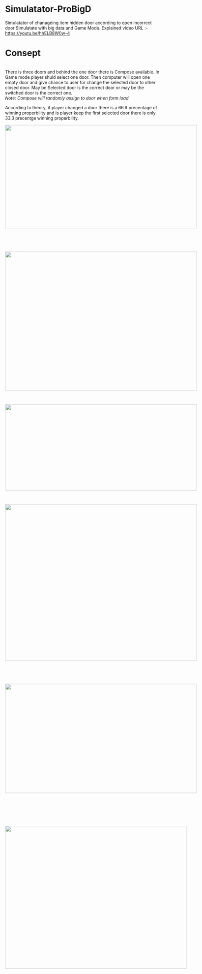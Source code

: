 # Simulatator-ProBigD
Simulatator of chanageing item hidden door according to open incorrect door Simulatate with big data and Game Mode. Explained video URL :- https://youtu.be/hhELB8W0w-4
# Consept
<br> There is three doors and behind the one door there is Compose available. In Game mode player shuld select one door. Then computer will open one empty door and give chance to user for change the selected door to other closed door. May be Selected door is the correct door or may be the switched door is the correct one.<i><br>Note: Compose will randomly assign to door when form load.</i><br>
<p> According to theory, if player changed a door there is a 66.6 precentage of winning properbility and is player keep the first selected door there is only 33.3 precentge winning properbility. </p>
<p dir="ltr" style="line-height:1.38;margin-top:0pt;margin-bottom:0pt;"><span style="font-size:11pt;font-family:Arial;color:#000000;background-color:transparent;font-weight:400;font-style:normal;font-variant:normal;text-decoration:none;vertical-align:baseline;white-space:pre;white-space:pre-wrap;"><span style="border:none;display:inline-block;overflow:hidden;width:624px;height:336px;"><img src="https://lh3.googleusercontent.com/XIVzk_vSV26Tksfkey31nyfWpbOmsVVmUdE7MCAF9eyRKaxlhCg3oKy6U9lm_DxfBjMWjyrWBicwVjnzDD6qzV4E8qkSqM2OXiRQDmPCw51pDIQWJ5odBLQ7JYpyuUcw8oHRXLqk" width="624" height="336"></span></span></p>
<p><br></p>
<p><br></p>
<p dir="ltr" style="line-height:1.38;margin-top:0pt;margin-bottom:0pt;"><span style="font-size:11pt;font-family:Arial;color:#000000;background-color:transparent;font-weight:400;font-style:normal;font-variant:normal;text-decoration:none;vertical-align:baseline;white-space:pre;white-space:pre-wrap;"><span style="border:none;display:inline-block;overflow:hidden;width:624px;height:451px;"><img src="https://lh6.googleusercontent.com/pCOLBfCvdWr7KRPgaKP1hHC-MbLZ9bJg-rshC_fPZlnvo28bwkiBRkIkwHTEkRUsEM0ba-LPGfp53RFkftB13t-0GaLWgP164rcuzjfbC-s_ksAMvEv6Vc5W7i3_5VWTVx5I66RG" width="624" height="451"></span></span></p>
<p><br></p>
<p dir="ltr" style="line-height:1.38;margin-top:0pt;margin-bottom:0pt;"><span style="font-size:11pt;font-family:Arial;color:#000000;background-color:transparent;font-weight:400;font-style:normal;font-variant:normal;text-decoration:none;vertical-align:baseline;white-space:pre;white-space:pre-wrap;"><span style="border:none;display:inline-block;overflow:hidden;width:624px;height:280px;"><img src="https://lh3.googleusercontent.com/BoxvSGiKHu7UXiv-ipiuRBAWDFUNfeoZuqf6dV3Ct6-r9Zd3EKAkKwdtgfugI7MK5zCEv7PxE8AVnG6g7jbh5PV1N-9o_YbfZH5huhe-yMxasX_bz0f38kuQMMaXmlxtHmeRzfTq" width="624" height="280"></span></span></p>
<p><br></p>
<p dir="ltr" style="line-height:1.38;margin-top:0pt;margin-bottom:0pt;"><span style="font-size:11pt;font-family:Arial;color:#000000;background-color:transparent;font-weight:400;font-style:normal;font-variant:normal;text-decoration:none;vertical-align:baseline;white-space:pre;white-space:pre-wrap;"><span style="border:none;display:inline-block;overflow:hidden;width:624px;height:508px;"><img src="https://lh6.googleusercontent.com/9ybz3iSY977Te_lkjN49s-l8CZejVUt0DLmgpFw2l0q8MnGNSfhI36F2wPrwOzfh0LdOMkUSYI-8sP18cDMvlmkF4whyYPTSodTuquut9TWtetrm3wgiZaSUhsgys_cBOO-WAZHb" width="624" height="508"></span></span></p>
<p><br></p>
<p><br></p>
<p dir="ltr" style="line-height:1.38;margin-top:0pt;margin-bottom:0pt;"><span style="font-size:11pt;font-family:Arial;color:#000000;background-color:transparent;font-weight:400;font-style:normal;font-variant:normal;text-decoration:none;vertical-align:baseline;white-space:pre;white-space:pre-wrap;"><span style="border:none;display:inline-block;overflow:hidden;width:624px;height:355px;"><img src="https://lh6.googleusercontent.com/-67GVClkZJR_vLeybBcWtmmiOqPxU9a1Lv6NjR0iobErz5_Jaw_zNy4IWI_Fpwg2AVy_UVj8si8fNptuqFgv0qqsUvuk-0Mpc3SMIa0VxTRtAqnjjtjScxCr0tD2d9ZOoMopohNw" width="624" height="355"></span></span></p>
<p><br></p>
<p><br></p>
<p><br></p>
<p dir="ltr" style="line-height:1.38;margin-top:0pt;margin-bottom:0pt;"><span style="font-size:11pt;font-family:Arial;color:#000000;background-color:transparent;font-weight:400;font-style:normal;font-variant:normal;text-decoration:none;vertical-align:baseline;white-space:pre;white-space:pre-wrap;"><span style="border:none;display:inline-block;overflow:hidden;width:590px;height:464px;"><img src="https://lh4.googleusercontent.com/fiirr4DXHxPUaHOMPnLs0MYolOMWsy1icpHTjpbH-ZIewNP8YnlFGsEbQXxdXGKzM_AhvMuR7OdTeEhRKSJxtC82jSfr3LmKdsscGT3sqqPm2GaYaH20Fkd2O_02feeu5uvNZ3ZY" width="590" height="464"></span></span></p>
